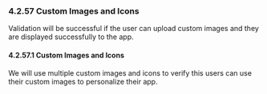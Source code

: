 ### 4.2.57 Custom Images and Icons
Validation will be successful if the user can upload custom images and they are displayed successfully to the app.


#### 4.2.57.1 Custom Images and Icons
We will use multiple custom images and icons to verify this users can use their custom images to personalize their app.



